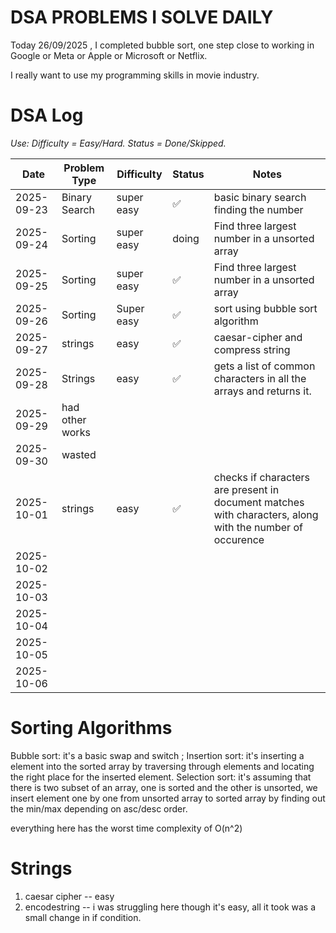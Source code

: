 # DSA PROBLEMS I SOLVE DAILY

Today 26/09/2025 , I completed bubble sort, one step close to working in Google or Meta or Apple or Microsoft or Netflix.

I really want to use my programming skills in movie industry.

# DSA Log

*Use: Difficulty = Easy/Hard. Status = Done/Skipped.*

| Date       | Problem Type | Difficulty | Status | Notes |
| ---------- | ------------ | ---------- | ------ | ----- |
| 2025-09-23 | Binary Search|super easy  |✅     |basic binary search finding the number|
| 2025-09-24 |    Sorting   |super easy |   doing     |   Find three largest number in a unsorted array    |
| 2025-09-25 |   Sorting   |super easy |   ✅     |   Find three largest number in a unsorted array            |            |        |       |
| 2025-09-26 |    Sorting   |Super easy|    ✅    |   sort using bubble sort algorithm   |
| 2025-09-27 |      strings        | easy           |   ✅     |     caesar-cipher and compress string  |
| 2025-09-28 |      Strings       |    easy        | ✅       |      gets a list of common characters in all the arrays and returns it. |
| 2025-09-29 |   had other works           |            |        |       |
| 2025-09-30 |       wasted       |            |        |       |
| 2025-10-01 |      strings        | easy           | ✅       |   checks if characters are present in document matches with characters, along with the number of occurence    |
| 2025-10-02 |              |            |        |       |
| 2025-10-03 |              |            |        |       |
| 2025-10-04 |              |            |        |       |
| 2025-10-05 |              |            |        |       |
| 2025-10-06 |              |            |        |       |

# Sorting Algorithms

Bubble sort: it's a basic swap and switch ;
Insertion sort: it's inserting a element into the sorted array by traversing through elements and locating the right place for the inserted element.
Selection sort: it's assuming that there is two subset of an array, one is sorted and the other is unsorted, we insert element one by one from unsorted array to sorted array by finding out the min/max depending on asc/desc order. 

everything here has the worst time complexity of O(n^2)

# Strings

1) caesar cipher -- easy
2) encodestring -- i was struggling here though it's easy, all it took was a small change in if condition.